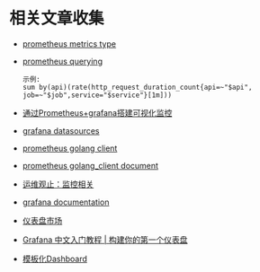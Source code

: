 # 相关文章收集

- [prometheus metrics type](https://prometheus.io/docs/concepts/metric_types/)

- [prometheus querying](https://prometheus.io/docs/prometheus/latest/querying/basics/)

  ```text
  示例:
  sum by(api)(rate(http_request_duration_count{api=~"$api", job=~"$job",service="$service"}[1m]))
  ```

- [通过Prometheus+grafana搭建可视化监控](https://tech.qimao.com/ce-shi-2/)

- [grafana datasources](https://grafana.com/docs/grafana/latest/datasources/prometheus/)

- [prometheus golang client](github.com/prometheus/client_golang/prometheus)

- [prometheus golang_client document](https://pkg.go.dev/github.com/prometheus/client_golang/prometheus)

- [运维观止：监控相关](https://wiki.eryajf.net/pages/2477.html#_3-%E5%AF%BC%E5%85%A5-dashboard-%E6%A8%A1%E6%9D%BF)

- [grafana documentation](https://grafana.com/docs/grafana/latest/)

- [仪表盘市场](https://grafana.com/grafana/dashboards/)

- [Grafana 中文入门教程 | 构建你的第一个仪表盘](https://cloud.tencent.com/developer/article/1807679)

- [模板化Dashboard](https://doc.cncf.vip/prometheus-handbook/part-ii-prometheus-jin-jie/grafana/templating)
